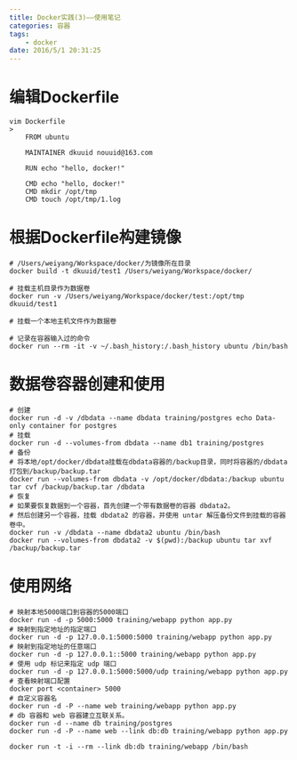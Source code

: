 ```yaml
---
title: Docker实践(3)——使用笔记
categories: 容器
tags:
    - docker
date: 2016/5/1 20:31:25
---
```


# 编辑Dockerfile
    
    vim Dockerfile
    >
        FROM ubuntu
        
        MAINTAINER dkuuid nouuid@163.com
        
        RUN echo "hello, docker!"
        
        CMD echo "hello, docker!"
        CMD mkdir /opt/tmp
        CMD touch /opt/tmp/1.log

# 根据Dockerfile构建镜像
    
    # /Users/weiyang/Workspace/docker/为镜像所在目录
    docker build -t dkuuid/test1 /Users/weiyang/Workspace/docker/

	# 挂载主机目录作为数据卷
    docker run -v /Users/weiyang/Workspace/docker/test:/opt/tmp dkuuid/test1
    
	# 挂载一个本地主机文件作为数据卷

    # 记录在容器输入过的命令
    docker run --rm -it -v ~/.bash_history:/.bash_history ubuntu /bin/bash
    
# 数据卷容器创建和使用

    # 创建
    docker run -d -v /dbdata --name dbdata training/postgres echo Data-only container for postgres
    # 挂载
    docker run -d --volumes-from dbdata --name db1 training/postgres
    # 备份
    # 将本地/opt/docker/dbdata挂载在dbdata容器的/backup目录，同时将容器的/dbdata打包到/backup/backup.tar
    docker run --volumes-from dbdata -v /opt/docker/dbdata:/backup ubuntu tar cvf /backup/backup.tar /dbdata
    # 恢复
    # 如果要恢复数据到一个容器，首先创建一个带有数据卷的容器 dbdata2。
    # 然后创建另一个容器，挂载 dbdata2 的容器，并使用 untar 解压备份文件到挂载的容器卷中。
    docker run -v /dbdata --name dbdata2 ubuntu /bin/bash
    docker run --volumes-from dbdata2 -v $(pwd):/backup ubuntu tar xvf /backup/backup.tar
    
# 使用网络

    # 映射本地5000端口到容器的5000端口
    docker run -d -p 5000:5000 training/webapp python app.py
    # 映射到指定地址的指定端口
    docker run -d -p 127.0.0.1:5000:5000 training/webapp python app.py
    # 映射到指定地址的任意端口
    docker run -d -p 127.0.0.1::5000 training/webapp python app.py
    # 使用 udp 标记来指定 udp 端口
    docker run -d -p 127.0.0.1:5000:5000/udp training/webapp python app.py
    # 查看映射端口配置
    docker port <container> 5000
    # 自定义容器名
    docker run -d -P --name web training/webapp python app.py
    # db 容器和 web 容器建立互联关系。
    docker run -d --name db training/postgres
    docker run -d -P --name web --link db:db training/webapp python app.py
    
    docker run -t -i --rm --link db:db training/webapp /bin/bash